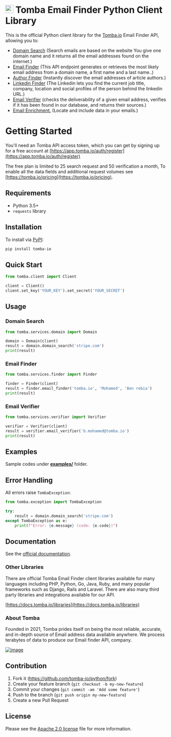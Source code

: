 # [<img src="https://tomba.io/logo.svg" alt="Tomba" width="25"/>](https://tomba.io/) Tomba Email Finder Python Client Library

This is the official Python client library for the [Tomba.io](https://tomba.io) Email Finder API,
allowing you to:

-   [Domain Search](https://tomba.io/domain-search) (Search emails are based on the website You give one domain name and it returns all the email addresses found on the internet.)
-   [Email Finder](https://tomba.io/email-finder) (This API endpoint generates or retrieves the most likely email address from a domain name, a first name and a last name..)
-   [Author Finder](https://tomba.io/author-finder) (Instantly discover the email addresses of article authors.)
-   [Linkedin Finder](https://tomba.io/author-finder) (The Linkedin lets you find the current job title, company, location and social profiles of the person behind the linkedin URL.)
-   [Email Verifier](https://tomba.io/email-verifier) (checks the deliverability of a given email address, verifies if it has been found in our database, and returns their sources.)
-   [Email Enrichment.](https://tomba.io/enrichment) (Locate and include data in your emails.)

# Getting Started

You'll need an Tomba API access token, which you can get by signing up for a free account at [https://app.tomba.io/auth/register](https://app.tomba.io/auth/register)

The free plan is limited to 25 search request and 50 verification a month, To enable all the data fields and additional request volumes see [https://tomba.io/pricing](https://tomba.io/pricing).

## Requirements

-   Python 3.5+
-   `requests` library

## Installation

To install via [PyPI](https://pypi.org/project/tomba-io/):

```bash
pip install tomba-io
```

## Quick Start

```py
from tomba.client import Client

client = Client()
client.set_key('YOUR_KEY').set_secret('YOUR_SECRET')
```

## Usage

### Domain Search

```py
from tomba.services.domain import Domain

domain = Domain(client)
result = domain.domain_search('stripe.com')
print(result)
```

### Email Finder

```py
from tomba.services.finder import Finder

finder = Finder(client)
result = finder.email_finder('tomba.io', 'Mohamed', 'Ben rebia')
print(result)
```

### Email Verifier

```py
from tomba.services.verifier import Verifier

verifier = Verifier(client)
result = verifier.email_verifier('b.mohamed@tomba.io')
print(result)
```

## Examples

Sample codes under [**examples/**](/examples/) folder.

## Error Handling

All errors raise `TombaException`:

```py
from tomba.exception import TombaException

try:
    result = domain.domain_search('stripe.com')
except TombaException as e:
    print(f"Error: {e.message} (code: {e.code})")
```

## Documentation

See the [official documentation](https://docs.tomba.io/introduction).

### Other Libraries

There are official Tomba Email Finder client libraries available for many languages including PHP, Python, Go, Java, Ruby, and many popular frameworks such as Django, Rails and Laravel. There are also many third party libraries and integrations available for our API.

[https://docs.tomba.io/libraries](https://docs.tomba.io/libraries)

### About Tomba

Founded in 2021, Tomba prides itself on being the most reliable, accurate, and in-depth source of Email address data available anywhere. We process terabytes of data to produce our Email finder API, company.

[![image](https://avatars.githubusercontent.com/u/67979591?s=200&v=4)](https://tomba.io/)

## Contribution

1. Fork it (<https://github.com/tomba-io/python/fork>)
2. Create your feature branch (`git checkout -b my-new-feature`)
3. Commit your changes (`git commit -am 'Add some feature'`)
4. Push to the branch (`git push origin my-new-feature`)
5. Create a new Pull Request

## License

Please see the [Apache 2.0 license](http://www.apache.org/licenses/LICENSE-2.0.html) file for more information.

